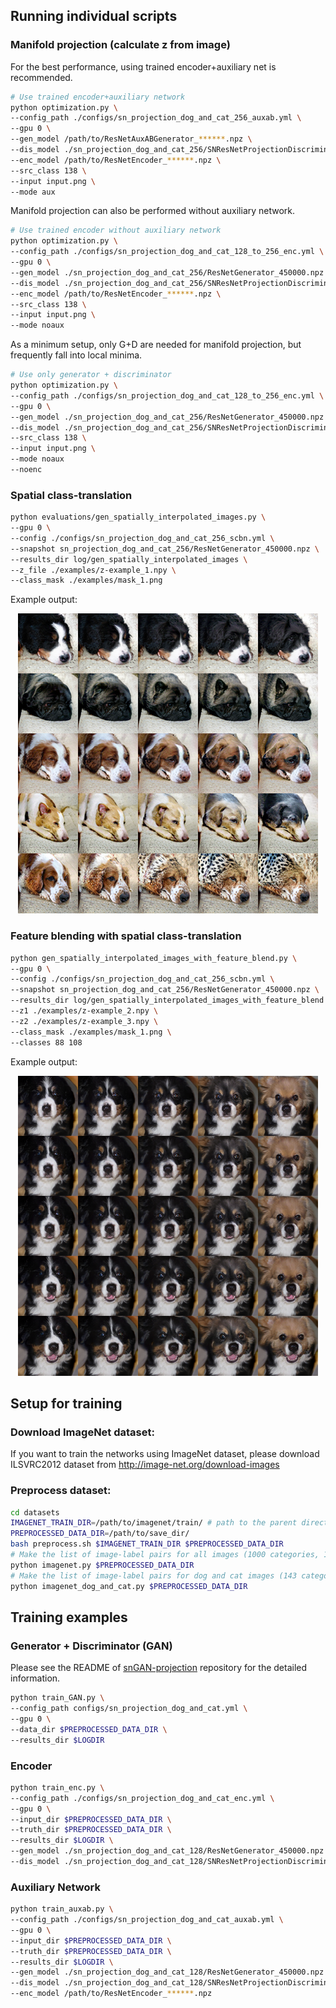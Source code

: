 ## Running individual scripts

### Manifold projection (calculate z from image)
For the best performance, using trained  encoder+auxiliary net is recommended.

```bash
# Use trained encoder+auxiliary network
python optimization.py \
--config_path ./configs/sn_projection_dog_and_cat_256_auxab.yml \
--gpu 0 \
--gen_model /path/to/ResNetAuxABGenerator_******.npz \
--dis_model ./sn_projection_dog_and_cat_256/SNResNetProjectionDiscriminator_450000.npz \
--enc_model /path/to/ResNetEncoder_******.npz \
--src_class 138 \
--input input.png \
--mode aux
```

Manifold projection can also be performed without auxiliary network.

```bash
# Use trained encoder without auxiliary network
python optimization.py \
--config_path ./configs/sn_projection_dog_and_cat_128_to_256_enc.yml \
--gpu 0 \
--gen_model ./sn_projection_dog_and_cat_256/ResNetGenerator_450000.npz \
--dis_model ./sn_projection_dog_and_cat_256/SNResNetProjectionDiscriminator_450000.npz \
--enc_model /path/to/ResNetEncoder_******.npz \
--src_class 138 \
--input input.png \
--mode noaux
```

As a minimum setup, only G+D are needed for manifold projection, but frequently fall into local minima.

```bash
# Use only generator + discriminator
python optimization.py \
--config_path ./configs/sn_projection_dog_and_cat_128_to_256_enc.yml \
--gpu 0 \
--gen_model ./sn_projection_dog_and_cat_256/ResNetGenerator_450000.npz \
--dis_model ./sn_projection_dog_and_cat_256/SNResNetProjectionDiscriminator_450000.npz \
--src_class 138 \
--input input.png \
--mode noaux
--noenc
```

### Spatial class-translation

```bash
python evaluations/gen_spatially_interpolated_images.py \
--gpu 0 \
--config ./configs/sn_projection_dog_and_cat_256_scbn.yml \
--snapshot sn_projection_dog_and_cat_256/ResNetGenerator_450000.npz \
--results_dir log/gen_spatially_interpolated_images \
--z_file ./examples/z-example_1.npy \
--class_mask ./examples/mask_1.png
```

Example output:

<p align='center'>
  <img src='images/result_spatial_translation.png' width='480'/>
</p>

### Feature blending with spatial class-translation

```bash
python gen_spatially_interpolated_images_with_feature_blend.py \
--gpu 0 \
--config ./configs/sn_projection_dog_and_cat_256_scbn.yml \
--snapshot sn_projection_dog_and_cat_256/ResNetGenerator_450000.npz \
--results_dir log/gen_spatially_interpolated_images_with_feature_blend \
--z1 ./examples/z-example_2.npy \
--z2 ./examples/z-example_3.npy \
--class_mask ./examples/mask_1.png \
--classes 88 108
```

Example output:

<p align='center'>
  <img src='images/both_example2.png' width='480'/>
</p>


## Setup for training

### Download ImageNet dataset:
If you want to train the networks using ImageNet dataset, please download ILSVRC2012 dataset from http://image-net.org/download-images

### Preprocess dataset:
```bash
cd datasets
IMAGENET_TRAIN_DIR=/path/to/imagenet/train/ # path to the parent directory of category directories named "n0*******".
PREPROCESSED_DATA_DIR=/path/to/save_dir/
bash preprocess.sh $IMAGENET_TRAIN_DIR $PREPROCESSED_DATA_DIR
# Make the list of image-label pairs for all images (1000 categories, 1281167 images).
python imagenet.py $PREPROCESSED_DATA_DIR
# Make the list of image-label pairs for dog and cat images (143 categories, 180373 images). 
python imagenet_dog_and_cat.py $PREPROCESSED_DATA_DIR
```

## Training examples

### Generator + Discriminator (GAN)

Please see the README of [snGAN-projection](https://github.com/pfnet-research/sngan_projection) repository for the detailed information.

```bash
python train_GAN.py \
--config_path configs/sn_projection_dog_and_cat.yml \
--gpu 0 \
--data_dir $PREPROCESSED_DATA_DIR \
--results_dir $LOGDIR
```
 
### Encoder

```bash
python train_enc.py \
--config_path ./configs/sn_projection_dog_and_cat_enc.yml \
--gpu 0 \
--input_dir $PREPROCESSED_DATA_DIR \
--truth_dir $PREPROCESSED_DATA_DIR \
--results_dir $LOGDIR \
--gen_model ./sn_projection_dog_and_cat_128/ResNetGenerator_450000.npz \
--dis_model ./sn_projection_dog_and_cat_128/SNResNetProjectionDiscriminator_450000.npz
```

### Auxiliary Network

```bash
python train_auxab.py \
--config_path ./configs/sn_projection_dog_and_cat_auxab.yml \
--gpu 0 \
--input_dir $PREPROCESSED_DATA_DIR \
--truth_dir $PREPROCESSED_DATA_DIR \
--results_dir $LOGDIR \
--gen_model ./sn_projection_dog_and_cat_128/ResNetGenerator_450000.npz \
--dis_model ./sn_projection_dog_and_cat_128/SNResNetProjectionDiscriminator_450000.npz \
--enc_model /path/to/ResNetEncoder_******.npz
```
